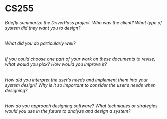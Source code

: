 # CS255

###### Briefly summarize the DriverPass project. Who was the client? What type of system did they want you to design?

###### What did you do particularly well?

###### If you could choose one part of your work on these documents to revise, what would you pick? How would you improve it?

###### How did you interpret the user’s needs and implement them into your system design? Why is it so important to consider the user’s needs when designing?

###### How do you approach designing software? What techniques or strategies would you use in the future to analyze and design a system?

